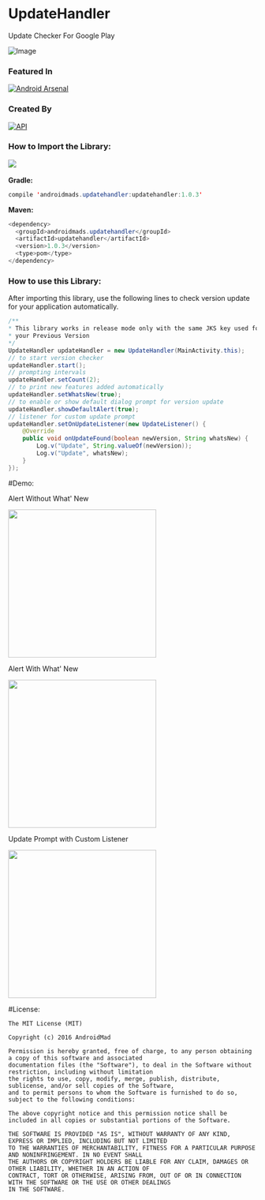 # UpdateHandler
Update Checker For Google Play

![Image](https://2.bp.blogspot.com/-vzFWGn1sjwU/V1UJktHJqlI/AAAAAAAAAGA/Vv7kRuyf4IgVW_VNlcCmHJCWDhOYK29fwCLcB/s1024/post_upadate.png)

### Featured In
[![Android Arsenal](https://img.shields.io/badge/Android%20Arsenal-UpdateHandler-green.svg?style=true)](https://android-arsenal.com/details/1/3777)

### Created By
[![API](https://img.shields.io/badge/AndroidMads-AJTS-brightgreen.svg?style=flat)](https://androidmads.blogspot.in/2016/06/automatic-update-checker-for-android.html)

### How to Import the Library:
<a href="https://bintray.com/androidmads/maven/androidmads.updatehandler/_latestVersion">
<img src="https://api.bintray.com/packages/androidmads/maven/androidmads.updatehandler/images/download.svg" /></a>
<img href="https://img.shields.io/badge/Android%20Arsenal-UpdateHandler-green.svg"/>

<b>Gradle:</b>
```java
compile 'androidmads.updatehandler:updatehandler:1.0.3'
```

<b>Maven:</b>
```java
<dependency>
  <groupId>androidmads.updatehandler</groupId>
  <artifactId>updatehandler</artifactId>
  <version>1.0.3</version>
  <type>pom</type>
</dependency>
```
### How to use this Library:

After importing this library, use the following lines to check version update for your application automatically.
```java
/** 
* This library works in release mode only with the same JKS key used for 
* your Previous Version
*/
UpdateHandler updateHandler = new UpdateHandler(MainActivity.this);
// to start version checker
updateHandler.start();
// prompting intervals
updateHandler.setCount(2);
// to print new features added automatically
updateHandler.setWhatsNew(true);
// to enable or show default dialog prompt for version update
updateHandler.showDefaultAlert(true);
// listener for custom update prompt
updateHandler.setOnUpdateListener(new UpdateListener() {
    @Override
    public void onUpdateFound(boolean newVersion, String whatsNew) {
        Log.v("Update", String.valueOf(newVersion));
        Log.v("Update", whatsNew);
    }
});
```
#Demo:
<p>Alert Without What' New</p>
<img src = "https://github.com/androidmads/UpdateHandler/blob/master/w_o_whatsnew.png?raw=true" width = "300">
<p>Alert With What' New</p>
<img src = "https://github.com/androidmads/UpdateHandler/blob/master/w_whatsnew.png?raw=true" width = "300">
<p>Update Prompt with Custom Listener</p>
<img src = "https://github.com/androidmads/UpdateHandler/blob/master/w_custom_listener.png?raw=true" width = "300">

#License:
<pre><code>The MIT License (MIT)

Copyright (c) 2016 AndroidMad

Permission is hereby granted, free of charge, to any person obtaining a copy of this software and associated 
documentation files (the "Software"), to deal in the Software without restriction, including without limitation 
the rights to use, copy, modify, merge, publish, distribute, sublicense, and/or sell copies of the Software, 
and to permit persons to whom the Software is furnished to do so, subject to the following conditions:

The above copyright notice and this permission notice shall be included in all copies or substantial portions of the Software.

THE SOFTWARE IS PROVIDED "AS IS", WITHOUT WARRANTY OF ANY KIND, EXPRESS OR IMPLIED, INCLUDING BUT NOT LIMITED 
TO THE WARRANTIES OF MERCHANTABILITY, FITNESS FOR A PARTICULAR PURPOSE AND NONINFRINGEMENT. IN NO EVENT SHALL 
THE AUTHORS OR COPYRIGHT HOLDERS BE LIABLE FOR ANY CLAIM, DAMAGES OR OTHER LIABILITY, WHETHER IN AN ACTION OF 
CONTRACT, TORT OR OTHERWISE, ARISING FROM, OUT OF OR IN CONNECTION WITH THE SOFTWARE OR THE USE OR OTHER DEALINGS 
IN THE SOFTWARE.</code></pre>
